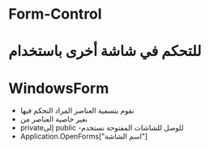# Form-Control
# للتحكم في شاشة أخرى باستخدام 
# WindowsForm

- نقوم بتسمية العناصر المراد التحكم فيها
- نغير خاصية العناصر من 
- privateإلى public
-للوصل للشاشات المفتوحة نستخدم 
- Application.OpenForms["اسم الشاشة"]

